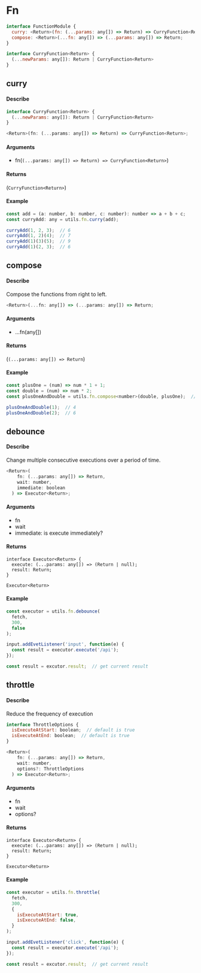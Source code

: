 # Fn
```js
interface FunctionModule {
  curry: <Return>(fn: (...params: any[]) => Return) => CurryFunction<Return>;
  compose: <Return>(...fn: any[]) => (...params: any[]) => Return;
}

interface CurryFunction<Return> {
  (...newParams: any[]): Return | CurryFunction<Return>
}
```

## curry
#### Describe
```js
interface CurryFunction<Return> {
  (...newParams: any[]): Return | CurryFunction<Return>
}

<Return>(fn: (...params: any[]) => Return) => CurryFunction<Return>;
```

#### Arguments
  - fn(```(...params: any[]) => Return) => CurryFunction<Return>```)

#### Returns
(```CurryFunction<Return>```)

#### Example
```js
const add = (a: number, b: number, c: number): number => a + b + c;
const curryAdd: any = utils.fn.curry(add);

curryAdd(1, 2, 3);  // 6
curryAdd(1, 2)(4);  // 7
curryAdd(1)(3)(5);  // 9
curryAdd(1)(2, 3);  // 6
```

## compose
#### Describe
Compose the functions from right to left.
```js
<Return>(...fn: any[]) => (...params: any[]) => Return;
```

#### Arguments
  - ...fn(any[])

#### Returns
(```(...params: any[]) => Return```)

#### Example
```js
const plusOne = (num) => num * 1 + 1;
const double = (num) => num * 2;
const plusOneAndDouble = utils.fn.compose<number>(double, plusOne);  // 先加一后乘二

plusOneAndDouble(1);  // 4
plusOneAndDouble(2);  // 6
```

## debounce
#### Describe
Change multiple consecutive executions over a period of time.
```js
<Return>(
    fn: (...params: any[]) => Return,
    wait: number,
    immediate: boolean
  ) => Executor<Return>;
```

#### Arguments
  - fn
  - wait
  - immediate: is execute immediately?

#### Returns
```
interface Executor<Return> {
  execute: (...params: any[]) => (Return | null);
  result: Return;
}
```
`Executor<Return>`

#### Example
```js
const executor = utils.fn.debounce(
  fetch,
  300,
  false
);

input.addEvetListener('input', function(e) {
  const result = executor.execute('/api');
});

const result = excutor.result;  // get current result
```

## throttle
#### Describe
Reduce the frequency of execution

```js
interface ThrottleOptions {
  isExecuteAtStart: boolean;  // default is true
  isExecuteAtEnd: boolean;  // default is true
}

<Return>(
    fn: (...params: any[]) => Return,
    wait: number,
    options?: ThrottleOptions
  ) => Executor<Return>;
```

#### Arguments
  - fn
  - wait
  - options?

#### Returns
```
interface Executor<Return> {
  execute: (...params: any[]) => (Return | null);
  result: Return;
}
```
`Executor<Return>`

#### Example
```js
const executor = utils.fn.throttle(
  fetch,
  300,
  {
    isExecuteAtStart: true,
    isExecuteAtEnd: false,
  }
);

input.addEvetListener('click', function(e) {
  const result = executor.execute('/api');
});

const result = excutor.result;  // get current result
```